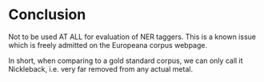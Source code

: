 # Conclusion
Not to be used AT ALL for evaluation of NER taggers. This is a known issue which is freely admitted on the Europeana corpus webpage.

In short, when comparing to a gold standard corpus, we can only call it Nickleback, i.e. very far removed from any actual metal.